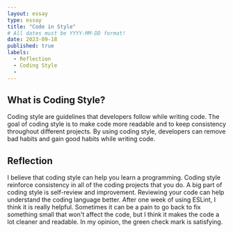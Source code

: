 ```yaml
---
layout: essay
type: essay
title: "Code in Style"
# All dates must be YYYY-MM-DD format!
date: 2023-09-18
published: true
labels:
  - Reflection
  - Coding Style
  - 
---
```


## What is Coding Style?

Coding style are guidelines that developers follow while writing code. The goal of coding style is to make code more readable and to keep consistency throughout different projects. By using coding style, developers can remove bad habits and gain good habits while writing code.

## Reflection

I believe that coding style can help you learn a programming. Coding style reinforce consistency in all of the coding projects that you do. A big part of coding style is self-review and improvement. Reviewing your code can help understand the coding language better. After one week of using ESLint, I think it is really helpful. Sometimes it can be a pain to go back to fix something small that won't affect the code, but I think it makes the code a lot cleaner and readable. In my opinion, the green check mark is satisfying. 
